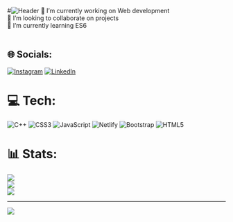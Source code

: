 #![Header](./your-header-image-name.png)
🔭 I’m currently working on Web development<br>👯 I’m looking to collaborate on projects<br>🌱 I’m currently learning ES6<br><br>


## 🌐 Socials:
[![Instagram](https://img.shields.io/badge/Instagram-%23E4405F.svg?logo=Instagram&logoColor=white)](https://instagram.com/ayesh_enayat) [![LinkedIn](https://img.shields.io/badge/LinkedIn-%230077B5.svg?logo=linkedin&logoColor=white)](https://www.linkedin.com/in/ayesha-muhammad-enayat-hussain-899bb1269/) 

# 💻 Tech:
![C++](https://img.shields.io/badge/c++-%2300599C.svg?style=plastic&logo=c%2B%2B&logoColor=white) ![CSS3](https://img.shields.io/badge/css3-%231572B6.svg?style=plastic&logo=css3&logoColor=white) ![JavaScript](https://img.shields.io/badge/javascript-%23323330.svg?style=plastic&logo=javascript&logoColor=%23F7DF1E) ![Netlify](https://img.shields.io/badge/netlify-%23000000.svg?style=plastic&logo=netlify&logoColor=#00C7B7) ![Bootstrap](https://img.shields.io/badge/bootstrap-%238511FA.svg?style=plastic&logo=bootstrap&logoColor=white) ![HTML5](https://img.shields.io/badge/html5-%23E34F26.svg?style=plastic&logo=html5&logoColor=white)
# 📊 Stats:
![](https://github-readme-stats.vercel.app/api?username=ayesha-enayat&theme=gruvbox&hide_border=false&include_all_commits=true&count_private=false)<br/>
![](https://github-readme-streak-stats.herokuapp.com/?user=ayesha-enayat&theme=gruvbox&hide_border=false)<br/>
![](https://github-readme-stats.vercel.app/api/top-langs/?username=ayesha-enayat&theme=gruvbox&hide_border=false&include_all_commits=true&count_private=false&layout=compact)


---
[![](https://visitcount.itsvg.in/api?id=ayesha-enayat&icon=0&color=0)](https://visitcount.itsvg.in)

<!-- Proudly created with GPRM ( https://gprm.itsvg.in ) -->
